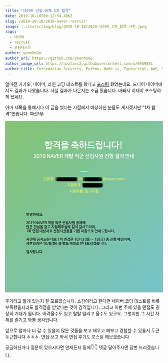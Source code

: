 ```yaml
---
title: "네이버 신입 공채 1차 합격"
date: 2019-10-10T09:12:54.406Z
slug: /2019-10-10/2019-naver-recruit
image: ../static/img/blog/2019-10-10/2019_네이버_1차_합격_사진.jpeg
tags:
  - 네이버
  - recruit
  - 코딩테스트
author: yoonhoGo
author_url: https://github.com/yoonhoGo
author_image_url: https://avatars3.githubusercontent.com/u/6959851
author_title: Information Security, Python, Node.js, Typescript, AWS, Serverless, Container(Docker, Kubernetes), GraphQL, OAuth2.0. @witherion
---
```


얼마전 카카오, 네이버, 라인 코딩 테스트를 봤다고 [포스팅](../../2019-09-27/test-recruit-2019) 했었는데요. 드디어 네이버에서도 결과가 나왔습니다. 사실 결과가 나온지는 조금 됬습니다. 바빠서 이제야 포스팅하게 됐네요.

<!--truncate-->

아마 제목을 통해서나 이 글을 썼다는 시점에서 예상하신 분들도 계시겠지만 "1차 합격"했습니다. 짜잔!😎

![네이버 1차 합격 사진](../static/img/blog/2019-10-10/2019_네이버_1차_합격_사진.jpeg "네이버 1차 합격 사진")

후기라고 할게 있는지 잘 모르겠습니다. 소감이라고 한다면 네이버 코딩 테스트를 비록 부족했을지라도 합격점을 받았다는 것이 감격입니다. 그리고 이번 주에 있을 면접도 굉장히 기대가 됩니다. 어려울수도 있고 탈탈 털리고 올수도 있구요. 그렇지만 그 시간 자체를 즐기고 와볼 생각입니다.

앞으로 얼마나 더 갈 수 있을지 많은 것들을 보고 배우고 해보고 경험할 수 있을지 두근두근합니다 ㅎㅎㅎ. 면접 보고 와서 면접 후기도 포스팅 해보겠습니다.

궁금하신거나 질문이 있으시다면 언제든지 밑에👇👇 댓글 달아주시면 답변 드리겠습니다.
